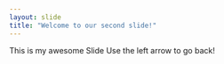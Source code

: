 ```yaml
---
layout: slide
title: "Welcome to our second slide!"
---
```

This is my awesome Slide
Use the left arrow to go back! 
